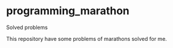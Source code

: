 # programming_marathon
Solved problems

This repository have some problems of marathons solved for me.
